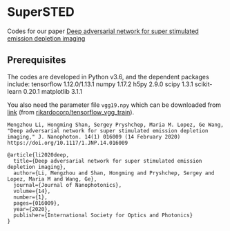 # SuperSTED
Codes for our paper [Deep adversarial network for super stimulated emission depletion imaging](https://doi.org/10.1117/1.JNP.14.016009)

## Prerequisites
The codes are developed in Python v3.6, and the dependent packages include:
tensorflow 1.12.0/1.13.1
numpy 1.17.2
h5py 2.9.0
scipy 1.3.1
scikit-learn 0.20.1
matplotlib 3.1.1

You also need the parameter file `vgg19.npy` which can be downloaded from [link]('https://www.dropbox.com/s/691wtp4oq5ip38p/vgg19.npy') (from [rikardocorp/tensorflow_vgg_train](https://github.com/rikardocorp/tensorflow_vgg_train)).



```
Mengzhou Li, Hongming Shan, Sergey Pryshchep, Maria M. Lopez, Ge Wang, "Deep adversarial network for super stimulated emission depletion imaging," J. Nanophoton. 14(1) 016009 (14 February 2020) https://doi.org/10.1117/1.JNP.14.016009
```

```
@article{li2020deep,
  title={Deep adversarial network for super stimulated emission depletion imaging},
  author={Li, Mengzhou and Shan, Hongming and Pryshchep, Sergey and Lopez, Maria M and Wang, Ge},
  journal={Journal of Nanophotonics},
  volume={14},
  number={1},
  pages={016009},
  year={2020},
  publisher={International Society for Optics and Photonics}
}
```
